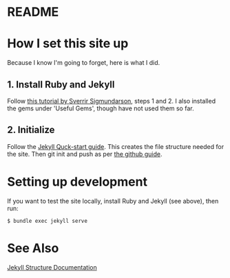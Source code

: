 README
======

# How I set this site up
Because I know I'm going to forget, here is what I did.

## 1. Install Ruby and Jekyll
Follow [this tutorial by Sverrir Sigmundarson](https://labs.sverrirs.com/jekyll/), steps 1 and 2. I also installed the gems under 'Useful Gems', though have not used them so far.

## 2. Initialize
Follow the [Jekyll Quck-start guide](https://jekyllrb.com/docs/quickstart/). This creates the file structure needed for the site. Then git init and push as per [the github guide](https://help.github.com/articles/adding-an-existing-project-to-github-using-the-command-line/).

# Setting up development
If you want to test the site locally, install Ruby and Jekyll (see above), then run:

```
$ bundle exec jekyll serve
```

# See Also
[Jekyll Structure Documentation](https://jekyllrb.com/docs/structure/)
